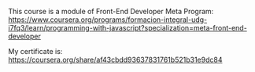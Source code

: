 This course is a module of Front-End Developer Meta Program: https://www.coursera.org/programs/formacion-integral-udg-i7fq3/learn/programming-with-javascript?specialization=meta-front-end-developer

My certificate is:
https://coursera.org/share/af43cbdd93637831761b521b31e9dc84

